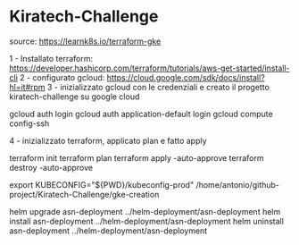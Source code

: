 # Kiratech-Challenge

source: https://learnk8s.io/terraform-gke

1 - Installato terraform: https://developer.hashicorp.com/terraform/tutorials/aws-get-started/install-cli
2 - configurato gcloud: https://cloud.google.com/sdk/docs/install?hl=it#rpm
3 - inizializzato gcloud con le credenziali e creato il progetto kiratech-challenge su google cloud 


gcloud auth login 
gcloud auth application-default login
gcloud compute config-ssh


4 - inizializzato terraform, applicato plan e fatto apply 

terraform init 
terraform plan 
terraform apply -auto-approve
terraform destroy -auto-approve


export KUBECONFIG="${PWD}/kubeconfig-prod"
/home/antonio/github-project/Kiratech-Challenge/gke-creation

helm upgrade asn-deployment ../helm-deployment/asn-deployment
helm install asn-deployment ../helm-deployment/asn-deployment
helm uninstall asn-deployment ../helm-deployment/asn-deployment


